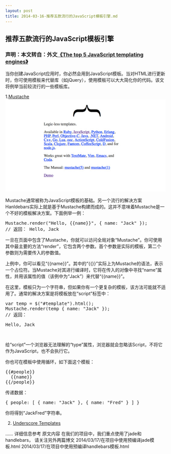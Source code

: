 ```yaml
---
layout: post
title: 2014-03-16-推荐五款流行的JavaScript模板引擎.md
---
```


## 推荐五款流行的JavaScript模板引擎
### 声明：本文转自：外文[《The top 5 JavaScript templating engines》][1]

当你创建JavaScript应用时，你必然会用到JavaScript模板。当对HTML进行更新时，你可使用模板来代替库（如jQuery），使用模板可以大大简化你的代码。该文将例举当前较流行的一些模板库。

1.[Mustache][2]
![mustache](/images/2014-03-16-web-templates-mustache.jpg)

Mustache通常被称为JavaScript模板的基础。另一个流行的解决方案Hanldebars实际上就是基于Mustache构建而成的。这并不意味着Mustache是一个不好的模板解决方案。下面例举一例：

<pre class="brush: js">
Mustache.render("Hello, {{name}}", { name: "Jack" });
// 返回： Hello, Jack
</pre>

一旦在页面中包含了Mustache，你就可以访问全局对象“Mustache”。你可使用其中最主要的方法“render”，它包含两个参数。首个参数是实际的模板，第二个参数则为需要传入的参数值。

上例中，你可以看见“{{name}}”。其中的“{{}}”实际上为Mustache的语法，表示一个占位符。当Mustache对其进行编译时，它将在传入的对像中寻找“name”属性，并用该属性的值（该例中为“Jack”）来代替“{{name}}”。

在这里，模板只为一个字符串，但如果你有一个更复杂的模板，该方法可能就不适用了。通常的解决方案是将模板放在“script”标签中：

<pre class="brush: js">
var temp = $("#template").html();
Mustache.render(temp { name: "Jack" });
// 返回： <p>Hello, Jack</p>
</pre>
给“script”一个浏览器无法理解的“type”属性，浏览器就会忽略该Script，不将它作为JavaScript，也不会执行它。

你也可在模板中使用循环，如下面这个模板：
<pre class="brush: js">
{{#people}}
  {{name}}
{{/people}}
</pre>
传递数据：
<pre class="brush: js">
{ people: [ { name: "Jack" }, { name: "Fred" } ] }
</pre>
你将得到“JackFred”字符串。

2. [Underscore Templates][3]

......
详细信息参考 原文内容
在我们的项目中，我们重点使用了jade和handlebars， 请关注另外两篇博文
2014/03/17/在项目中使用预编译jade模板.html
2014/03/17/在项目中使用预编译handlebars模板.html


[1]:http://www.creativebloq.com/web-design/templating-engines-9134396
[2]:https://github.com/janl/mustache.js
[3]:http://underscorejs.org/

